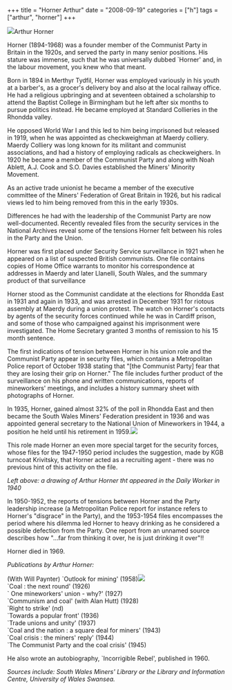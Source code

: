 +++
title = "Horner Arthur"
date = "2008-09-19"
categories = ["h"]
tags = ["arthur", "horner"]
+++

![](http://79.170.40.183/grahamstevenson.me.uk/images/stories/Horner%20Arthur%20young.jpg)Arthur Horner

Horner (1894-1968) was a founder member of the Communist Party in Britain in the 1920s, and served the party in many senior positions. His stature was immense, such that he was universally dubbed \`Horner' and, in the labour movement, you knew who that meant.

Born in 1894 in Merthyr Tydfil, Horner was employed variously in his youth at a barber's, as a grocer's delivery boy and also at the local railway office. He had a religious upbringing and at seventeen obtained a scholarship to attend the Baptist College in Birmingham but he left after six months to pursue politics instead. He became employed at Standard Collieries in the Rhondda valley.

He opposed World War I and this led to him being imprisoned but released in 1919, when he was appointed as checkweighman at Maerdy colliery. Maerdy Colliery was long known for its militant and communist associations, and had a history of employing radicals as checkweighers. In 1920 he became a member of the Communist Party and along with Noah Ablett, A.J. Cook and S.O. Davies established the Miners' Minority Movement.

As an active trade unionist he became a member of the executive committee of the Miners' Federation of Great Britain in 1926, but his radical views led to him being removed from this in the early 1930s.

Differences he had with the leadership of the Communist Party are now well-documented. Recently revealed files from the security services in the National Archives reveal some of the tensions Horner felt between his roles in the Party and the Union.

Horner was first placed under Security Service surveillance in 1921 when he appeared on a list of suspected British communists. One file contains copies of Home Office warrants to monitor his correspondence at addresses in Maerdy and later Llanelli, South Wales, and the summary product of that surveillance

Horner stood as the Communist candidate at the elections for Rhondda East in 1931 and again in 1933, and was arrested in December 1931 for riotous assembly at Maerdy during a union protest. The watch on Horner's contacts by agents of the security forces continued while he was in Cardiff prison, and some of those who campaigned against his imprisonment were investigated. The Home Secretary granted 3 months of remission to his 15 month sentence.

The first indications of tension between Horner in his union role and the Communist Party appear in security files, which contains a Metropolitan Police report of October 1938 stating that "\[the Communist Party\] fear that they are losing their grip on Horner." The file includes further product of the surveillance on his phone and written communications, reports of mineworkers' meetings, and includes a history summary sheet with photographs of Horner.

In 1935, Horner, gained almost 32% of the poll in Rhondda East and then became the South Wales Miners' Federation president in 1936 and was appointed general secretary to the National Union of Mineworkers in 1944, a position he held until his retirement in 1959.![](http://79.170.40.183/grahamstevenson.me.uk/images/stories/horner%20arthur.jpg)

This role made Horner an even more special target for the security forces, whose files for the 1947-1950 period includes the suggestion, made by KGB turncoat Krivitsky, that Horner acted as a recruiting agent - there was no previous hint of this activity on the file.

_Left above: a drawing of Arthur Horner tht appeared in the Daily Worker in 1940_

In 1950-1952, the reports of tensions between Horner and the Party leadership increase (a Metropolitan Police report for instance refers to Horner's "disgrace" in the Party), and the 1953-1954 files encompasses the period where his dilemma led Horner to heavy drinking as he considered a possible defection from the Party. One report from an unnamed source describes how "...far from thinking it over, he is just drinking it over"!!

Horner died in 1969.

_Publications by Arthur Horner:_

(With Will Paynter) \`Outlook for mining' (1958)![](http://79.170.40.183/grahamstevenson.me.uk/images/stories/horner%20arthur%20elderly.jpg)  
\`Coal : the next round' (1926)  
\` One mineworkers' union - why?' (1927)  
\`Communism and coal' (with Alan Hutt) (1928)  
\`Right to strike' (nd)  
\`Towards a popular front' (1936)  
\`Trade unions and unity' (1937)  
\`Coal and the nation : a square deal for miners' (1943)  
\`Coal crisis : the miners' reply' (1944)  
\`The Communist Party and the coal crisis' (1945)

He also wrote an autobiography, \`Incorrigible Rebel', published in 1960.

_Sources include: South Wales Miners' Library or the Library and Information Centre, University of Wales Swansea._
